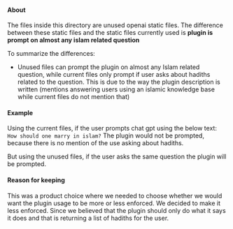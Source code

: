 #### About
The files inside this directory are unused openai static files.
The difference between these static files and the static files currently used is **plugin is prompt on almost any islam related question**

To summarize the differences:
- Unused files can prompt the plugin on almost any Islam related question, while current files only prompt if user asks about hadiths related to the question. This is due to the way the plugin description is written (mentions answering users using an islamic knowledge base while current files do not mention that)

#### Example
Using the current files, if the user prompts chat gpt using the below text:
`How should one marry in islam?`
The plugin would not be prompted, because there is no mention of the use asking about hadiths.

But using the unused files, if the user asks the same question the plugin will be prompted.


#### Reason for keeping
This was a product choice where we needed to choose whether we would want the plugin usage to be more or less enforced.
We decided to make it less enforced. Since we believed that the plugin should only do what it says it does and that is returning a list of hadiths for the user.